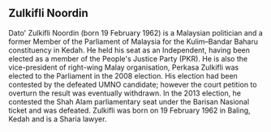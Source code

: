 ## Zulkifli Noordin

Dato' Zulkifli Noordin (born 19 February 1962) is a Malaysian politician and a former Member of the Parliament of Malaysia for the Kulim–Bandar Baharu constituency in Kedah. He held his seat as an Independent, having been elected as a member of the People's Justice Party (PKR). He is also the vice-president of right-wing Malay organisation, Perkasa
Zulkifli was elected to the Parliament in the 2008 election. His election had been contested by the defeated UMNO candidate; however the court petition to overturn the result was eventually withdrawn. In the 2013 election, he contested the Shah Alam parliamentary seat under the Barisan Nasional ticket and was defeated.
Zulkifli was born on 19 February 1962 in Baling, Kedah and is a Sharia lawyer.